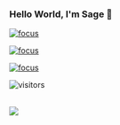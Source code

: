### Hello World, I'm Sage 👋

[![focus](https://img.shields.io/badge/focus-privacy%20computing-3c9)](https://github.com/FederatedAI/FATE)

[![focus](https://img.shields.io/badge/focus-graph%20learning-3c9)](https://github.com/Angel-ML/angel)

[![focus](https://img.shields.io/badge/focus-distributed%20computing-3c9)](https://github.com/Angel-ML/angel)

![visitors](https://visitor-badge.herokuapp.com/badge?page_id=weiwee.github.profile)

<br />
<img src=https://github-readme-stats.vercel.app/api?username=weiwee&show_icons=true />
